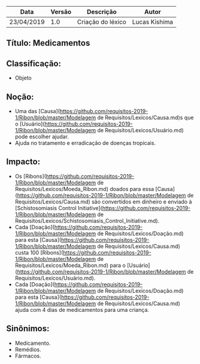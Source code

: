 | Data | Versão | Descrição | Autor |
|---|---|---|---|
| 23/04/2019 | 1.0 | Criação do léxico  | Lucas Kishima |

## Título: Medicamentos

## Classificação:

- Objeto

## Noção:

- Uma das [Causa](https://github.com/requisitos-2019-1/Ribon/blob/master/Modelagem de Requisitos/Lexicos/Causa.md)s que o [Usuário](https://github.com/requisitos-2019-1/Ribon/blob/master/Modelagem de Requisitos/Lexicos/Usuário.md) pode escolher ajudar.
- Ajuda no tratamento e erradicação de doenças tropicais.

## Impacto:

- Os [Ribons](https://github.com/requisitos-2019-1/Ribon/blob/master/Modelagem de Requisitos/Lexicos/Moeda_Ribon.md) doados para essa [Causa](https://github.com/requisitos-2019-1/Ribon/blob/master/Modelagem de Requisitos/Lexicos/Causa.md) são convertidos em dinheiro e enviado à [Schistosomiasis Control Initiative](https://github.com/requisitos-2019-1/Ribon/blob/master/Modelagem de Requisitos/Lexicos/Schistosomiasis_Control_Initiative.md).
- Cada [Doação](https://github.com/requisitos-2019-1/Ribon/blob/master/Modelagem de Requisitos/Lexicos/Doação.md) para esta [Causa](https://github.com/requisitos-2019-1/Ribon/blob/master/Modelagem de Requisitos/Lexicos/Causa.md) custa 100 [Ribons](https://github.com/requisitos-2019-1/Ribon/blob/master/Modelagem de Requisitos/Lexicos/Moeda_Ribon.md) para o [Usuário](https://github.com/requisitos-2019-1/Ribon/blob/master/Modelagem de Requisitos/Lexicos/Usuário.md).
- Cada [Doação](https://github.com/requisitos-2019-1/Ribon/blob/master/Modelagem de Requisitos/Lexicos/Doação.md) para esta [Causa](https://github.com/requisitos-2019-1/Ribon/blob/master/Modelagem de Requisitos/Lexicos/Causa.md) ajuda com 4 dias de medicamentos para uma criança.


## Sinônimos:

- Medicamento.
- Remédios.
- Fármacos.
